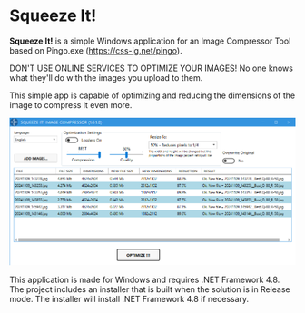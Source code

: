 # Squeeze It!
**Squeeze It!** is a simple Windows application for an Image Compressor Tool based on Pingo.exe (https://css-ig.net/pingo).

DON'T USE ONLINE SERVICES TO OPTIMIZE YOUR IMAGES! No one knows what they'll do with the images you upload to them.

This simple app is capable of optimizing and reducing the dimensions of the image to compress it even more.

![alt text](./Images/AppSample.png)

This application is made for Windows and requires .NET Framework 4.8. The project includes an installer that is built when the solution is in Release mode. The installer will install .NET Framework 4.8 if necessary.





